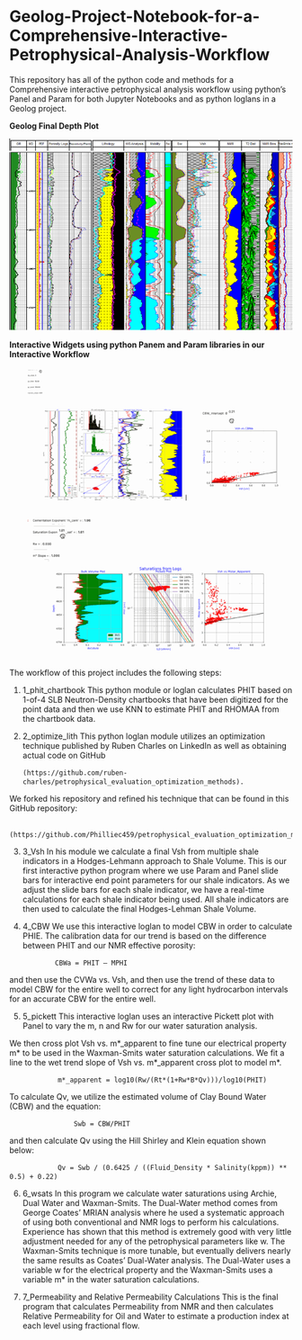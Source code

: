 # Geolog-Project-Notebook-for-a-Comprehensive-Interactive-Petrophysical-Analysis-Workflow
This repository has all of the python code and methods for a Comprehensive interactive petrophysical analysis workflow using python’s Panel and Param for both Jupyter Notebooks and as python loglans in a Geolog project. 

**Geolog Final Depth Plot**

![cbw_vsh](geolog.png)

**Interactive Widgets using python Panem and Param libraries in our Interactive Workflow**

![cbw_vsh](Shaley_Sand.gif)


The workflow of this project includes the following steps:

1)	1_phit_chartbook
This python module or loglan calculates PHIT based on 1-of-4 SLB Neutron-Density chartbooks that have been digitized for the point data and then we use KNN to estimate PHIT and RHOMAA from the chartbook data. 

2)	2_optimize_lith
This python loglan module utilizes an optimization technique published by Ruben Charles on LinkedIn as well as obtaining actual code on GitHub

        (https://github.com/ruben-charles/petrophysical_evaluation_optimization_methods). 

We forked his repository and refined his technique that can be found in this GitHub repository: 

        (https://github.com/Philliec459/petrophysical_evaluation_optimization_methods). 

3)	3_Vsh
In his module we calculate a final Vsh from multiple shale indicators in a Hodges-Lehmann approach to Shale Volume. This is our first interactive python program where we use Param and Panel slide bars for interactive end point parameters for our shale indicators. As we adjust the slide bars for each shale indicator, we have a real-time calculations for each shale indicator being used. All shale indicators are then used to calculate the final Hodges-Lehman Shale Volume.  

4)	4_CBW
We use this interactive loglan to model CBW in order to calculate PHIE. The calibration data for our trend is based on the difference between  PHIT and our NMR effective porosity: 

                CBWa = PHIT – MPHI 

and then use the CVWa vs. Vsh, and then use the trend of these data to model CBW for the entire well to correct for any light hydrocarbon intervals for an accurate CBW for the entire well.

5)	5_pickett
This interactive loglan uses an interactive Pickett plot with Panel to vary the m, n and Rw for our water saturation analysis. 

We then cross plot Vsh vs. m*_apparent to fine tune our electrical property m* to be used in the Waxman-Smits water saturation calculations. We fit a line to the wet trend slope of Vsh vs. m*_apparent cross plot to model m*.

                m*_apparent = log10(Rw/(Rt*(1+Rw*B*Qv)))/log10(PHIT)

To calculate Qv, we utilize the estimated volume of Clay Bound Water (CBW) and the equation:

        			Swb = CBW/PHIT

and then calculate Qv using the Hill Shirley and Klein equation shown below:

        		Qv = Swb / (0.6425 / ((Fluid_Density * Salinity(kppm)) ** 0.5) + 0.22)


6)	6_wsats
In this program we calculate water saturations using Archie, Dual Water and Waxman-Smits. The Dual-Water method comes from George Coates’ MRIAN analysis where he used a systematic approach of using both conventional and NMR logs to perform his calculations. Experience has shown that this method is extremely good with very little adjustment needed for any of the petrophysical parameters like w. The Waxman-Smits technique is more tunable, but eventually delivers nearly the same results as Coates’ Dual-Water analysis. The Dual-Water uses a variable w for the electrical property and the Waxman-Smits uses a variable m* in the water saturation calculations. 


7)	7_Permeability and Relative Permeability Calculations 
This is the final program that calculates Permeability from NMR and then calculates Relative Permeability for Oil and Water to estimate a production index at each level using fractional flow. 


